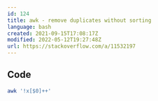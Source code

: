 ```yaml
---
id: 124
title: awk - remove duplicates without sorting
language: bash
created: 2021-09-15T17:08:17Z
modified: 2022-05-12T19:27:48Z
url: https://stackoverflow.com/a/11532197
---
```


## Code

```bash
awk '!x[$0]++'
```

<!-- end -->

